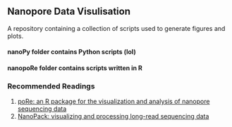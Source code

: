 ## Nanopore Data Visulisation


A repository containing a collection of scripts used to generate figures and plots.

#### nanoPy folder contains Python scripts (lol)
#### nanopoRe folder contains scripts written in R

### Recommended Readings

1. [poRe: an R package for the visualization and analysis of nanopore sequencing data](https://academic.oup.com/bioinformatics/article/31/1/114/2365693)
1. [NanoPack: visualizing and processing long-read sequencing data](https://academic.oup.com/bioinformatics/article/34/15/2666/4934939)


